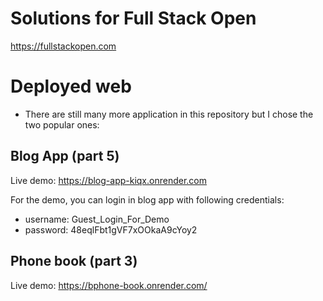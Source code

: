 # Solutions for Full Stack Open 

https://fullstackopen.com

# Deployed web 
- There are still many more application in this repository but I chose the two popular ones: 

## Blog App (part 5)

Live demo: https://blog-app-kiqx.onrender.com      
  
For the demo, you can login in blog app with following credentials:
  - username: Guest_Login_For_Demo
  - password: 48eqlFbt1gVF7xOOkaA9cYoy2


## Phone book (part 3)

Live demo: https://bphone-book.onrender.com/      
